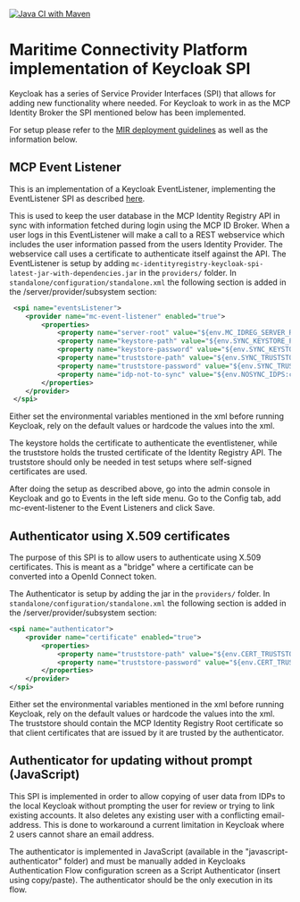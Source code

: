 [![Java CI with Maven](https://github.com/maritimeconnectivity/MCPKeycloakSpi/actions/workflows/maven.yml/badge.svg)](https://github.com/maritimeconnectivity/MCPKeycloakSpi/actions/workflows/maven.yml)

# Maritime Connectivity Platform implementation of Keycloak SPI

Keycloak has a series of Service Provider Interfaces (SPI) that allows for adding new functionality where needed. For Keycloak to work in as the MCP Identity Broker the SPI mentioned below has been implemented.

For setup please refer to the [MIR deployment guidelines](https://github.com/MaritimeConnectivityPlatform/IdentityRegistry/blob/master/setup/guide/MIR_setup.pdf) as well as the information below. 

## MCP Event Listener
This is an implementation of a Keycloak EventListener, implementing the EventListener SPI as described [here](https://keycloak.gitbooks.io/documentation/server_development/topics/providers.html).

This is used to keep the user database in the MCP Identity Registry API in sync with information fetched during login using the MCP ID Broker. When a user logs in this EventListener will make a call to a REST webservice which includes the user information passed from the users Identity Provider. The webservice call uses a certificate to authenticate itself against the API. The EventListener is setup by adding `mc-identityregistry-keycloak-spi-latest-jar-with-dependencies.jar` in the `providers/` folder. In `standalone/configuration/standalone.xml` the following section is added in the /server/provider/subsystem section:

```xml
 <spi name="eventsListener">
	<provider name="mc-event-listener" enabled="true">
		<properties>
			<property name="server-root" value="${env.MC_IDREG_SERVER_ROOT:https://localhost}"/>
			<property name="keystore-path" value="${env.SYNC_KEYSTORE_PATH:/mc-eventprovider-conf/idbroker-updater.jks}"/>
			<property name="keystore-password" value="${env.SYNC_KEYSTORE_PASSWORD:changeit}"/>
			<property name="truststore-path" value="${env.SYNC_TRUSTSTORE_PATH:}"/>
			<property name="truststore-password" value="${env.SYNC_TRUSTSTORE_PASSWORD:}"/>
			<property name="idp-not-to-sync" value="${env.NOSYNC_IDPS:certificates,projecttestusers}"/>
		</properties>
	</provider>
 </spi>
```

Either set the environmental variables mentioned in the xml before running Keycloak, rely on the default values or hardcode the values into the xml.

The keystore holds the certificate to authenticate the eventlistener, while the truststore holds the trusted certificate of the Identity Registry API. The truststore should only be needed in test setups where self-signed certificates are used.

After doing the setup as described above, go into the admin console in Keycloak and go to Events in the left side menu. Go to the Config tab, add mc-event-listener to the Event Listeners and click Save.


## Authenticator using X.509 certificates

The purpose of this SPI is to allow users to authenticate using X.509 certificates. This is meant as a "bridge" where a certificate can be converted into a OpenId Connect token.

The Authenticator is setup by adding the jar in the `providers/` folder. In `standalone/configuration/standalone.xml` the following section is added in the /server/provider/subsystem section:

```xml
<spi name="authenticator">
	<provider name="certificate" enabled="true">
		<properties>
			<property name="truststore-path" value="${env.CERT_TRUSTSTORE_PATH:/mc-eventprovider-conf/mc-truststore.jks}"/>
			<property name="truststore-password" value="${env.CERT_TRUSTSTORE_PATH:changeit}"/>
		</properties>
	</provider>
</spi>
```

Either set the environmental variables mentioned in the xml before running Keycloak, rely on the default values or hardcode the values into the xml. The truststore should contain the MCP Identity Registry Root certificate so that client certificates that are issued by it are trusted by the authenticator.


## Authenticator for updating without prompt (JavaScript)

This SPI is implemented in order to allow copying of user data from IDPs to the local Keycloak without prompting the user for review or trying to link existing accounts. It also deletes any existing user with a conflicting email-address. This is done to workaround a current limitation in Keycloak where 2 users cannot share an email address.

The authenticator is implemented in JavaScript (available in the "javascript-authenticator" folder) and must be manually added in Keycloaks Authentication Flow configuration screen as a Script Authenticator (insert using copy/paste). The authenticator should be the only execution in its flow.

